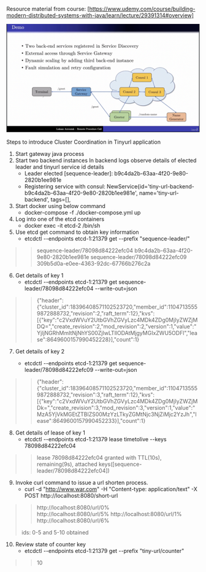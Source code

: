 Resource material from course: [https://www.udemy.com/course/building-modern-distributed-systems-with-java/learn/lecture/29391314#overview]

![Problem Statement](https://github.com/nVidiaPriyadarshini/DistributedSystems/blob/main/Remote%20Procedure%20Call.png)

Steps to introduce Cluster Coordination in Tinyurl application
1. Start gateway java process
2. Start two backend instances
   In backend logs observe details of elected leader and tinyurl service id details
   - Leader elected [sequence-leader]: b9c4da2b-63aa-4f20-9e80-2820b1ee981e
   - Registering service with consul: NewService{id='tiny-url-backend-b9c4da2b-63aa-4f20-9e80-2820b1ee981e', name='tiny-url-backend', tags=[],
3. Start docker using below command
   - docker-compose -f ./docker-compose.yml up
4. Log into one of the etcd containers
   - docker exec -it etcd-2 /bin/sh
5. Use etcd get command to obtain key information
   - etcdctl --endpoints etcd-1:21379 get --prefix "sequence-leader/"
>> sequence-leader/78098d84222efc04
b9c4da2b-63aa-4f20-9e80-2820b1ee981e
sequence-leader/78098d84222efc09
309b5d0a-e0ee-4363-92dc-67766b276c2a

6. Get details of key 1
   - etcdctl --endpoints etcd-1:21379 get sequence-leader/78098d84222efc04 --write-out=json
>> {"header":{"cluster_id":18396408571102523720,"member_id":11047135559872888732,"revision":2,"raft_term":12},"kvs":[{"key":"c2VxdWVuY2UtbGVhZGVyLzc4MDk4ZDg0MjIyZWZjMDQ=","create_revision":2,"mod_revision":2,"version":1,"value":"YjljNGRhMmItNjNhYS00ZjIwLTllODAtMjgyMGIxZWU5ODFl","lease":8649600157990452228}],"count":1}
7. Get details of key 2

   - etcdctl --endpoints etcd-1:21379 get sequence-leader/78098d84222efc09 --write-out=json
>> {"header":{"cluster_id":18396408571102523720,"member_id":11047135559872888732,"revision":3,"raft_term":12},"kvs":[{"key":"c2VxdWVuY2UtbGVhZGVyLzc4MDk4ZDg0MjIyZWZjMDk=","create_revision":3,"mod_revision":3,"version":1,"value":"MzA5YjVkMGEtZTBlZS00MzYzLTkyZGMtNjc3NjZiMjc2YzJh","lease":8649600157990452233}],"count":1}
8. Get details of lease of key 1
   - etcdctl --endpoints etcd-1:21379 lease timetolive --keys 78098d84222efc04
>> lease 78098d84222efc04 granted with TTL(10s), remaining(9s), attached keys([sequence-leader/78098d84222efc04])
9. Invoke curl command to issue a url shorten process.
   - curl -d "http://www.war.com" -H "Content-type: application/text" -X POST http://localhost:8080/short-url
>> http://localhost:8080/url/0%   
>> http://localhost:8080/url/5%
>> http://localhost:8080/url/1%
>> http://localhost:8080/url/6%
> 
> ids: 0-5 and 5-10 obtained
10. Review state of counter key
    - etcdctl --endpoints etcd-1:21379 get --prefix "tiny-url/counter"
>> 10
